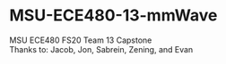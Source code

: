 # MSU-ECE480-13-mmWave
MSU ECE480 FS20 Team 13 Capstone  
Thanks to:
Jacob, Jon, Sabrein, Zening, and Evan
